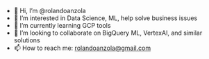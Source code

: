 - 👋 Hi, I’m @rolandoanzola
- 👀 I’m interested in Data Science, ML, help solve business issues
- 🌱 I’m currently learning GCP tools
- 💞️ I’m looking to collaborate on BigQuery ML, VertexAI, and similar solutions
- 📫 How to reach me: rolandoanzola@gmail.com

<!---
rolandoanzola/rolandoanzola is a ✨ special ✨ repository because its `README.md` (this file) appears on your GitHub profile.
You can click the Preview link to take a look at your changes.
--->

